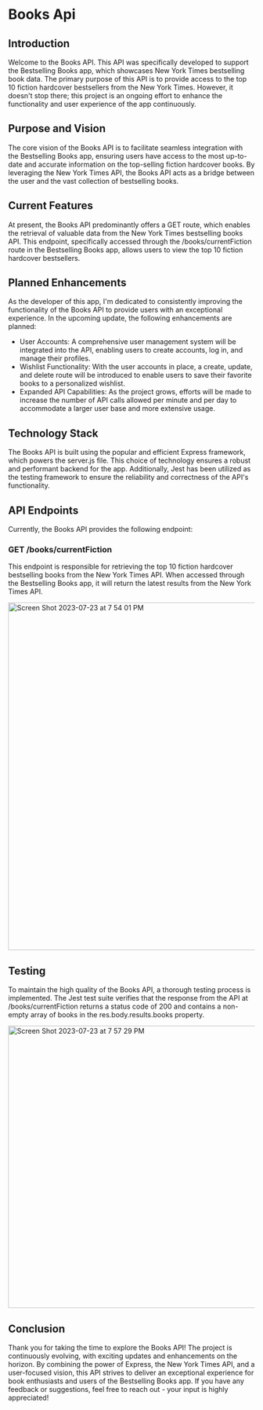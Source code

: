 # Books Api

## Introduction
Welcome to the Books API. This API was specifically developed to support the Bestselling Books app, which showcases New York Times bestselling book data. The primary purpose of this API is to provide access to the top 10 fiction hardcover bestsellers from the New York Times. However, it doesn't stop there; this project is an ongoing effort to enhance the functionality and user experience of the app continuously.

## Purpose and Vision
The core vision of the Books API is to facilitate seamless integration with the Bestselling Books app, ensuring users have access to the most up-to-date and accurate information on the top-selling fiction hardcover books. By leveraging the New York Times API, the Books API acts as a bridge between the user and the vast collection of bestselling books.

## Current Features
At present, the Books API predominantly offers a GET route, which enables the retrieval of valuable data from the New York Times bestselling books API. This endpoint, specifically accessed through the /books/currentFiction route in the Bestselling Books app, allows users to view the top 10 fiction hardcover bestsellers.

## Planned Enhancements
As the developer of this app, I'm dedicated to consistently improving the functionality of the Books API to provide users with an exceptional experience. In the upcoming update, the following enhancements are planned:

- User Accounts: A comprehensive user management system will be integrated into the API, enabling users to create accounts, log in, and manage their profiles.
- Wishlist Functionality: With the user accounts in place, a create, update, and delete route will be introduced to enable users to save their favorite books to a personalized wishlist.
- Expanded API Capabilities: As the project grows, efforts will be made to increase the number of API calls allowed per minute and per day to accommodate a larger user base and more extensive usage.

## Technology Stack
The Books API is built using the popular and efficient Express framework, which powers the server.js file. This choice of technology ensures a robust and performant backend for the app. Additionally, Jest has been utilized as the testing framework to ensure the reliability and correctness of the API's functionality.

## API Endpoints
Currently, the Books API provides the following endpoint:

### GET /books/currentFiction
This endpoint is responsible for retrieving the top 10 fiction hardcover bestselling books from the New York Times API. When accessed through the Bestselling Books app, it will return the latest results from the New York Times API.

<img width="708" alt="Screen Shot 2023-07-23 at 7 54 01 PM" src="https://github.com/joshuasoave/books-api/assets/62475382/9d23e6d5-bfc5-47a5-9679-17c135653d79">

## Testing
To maintain the high quality of the Books API, a thorough testing process is implemented. The Jest test suite verifies that the response from the API at /books/currentFiction returns a status code of 200 and contains a non-empty array of books in the res.body.results.books property.

<img width="575" alt="Screen Shot 2023-07-23 at 7 57 29 PM" src="https://github.com/joshuasoave/books-api/assets/62475382/caa2b4a4-e361-4a6d-ad6d-fdfe6c883036">

## Conclusion
Thank you for taking the time to explore the Books API! The project is continuously evolving, with exciting updates and enhancements on the horizon. By combining the power of Express, the New York Times API, and a user-focused vision, this API strives to deliver an exceptional experience for book enthusiasts and users of the Bestselling Books app. If you have any feedback or suggestions, feel free to reach out - your input is highly appreciated!
